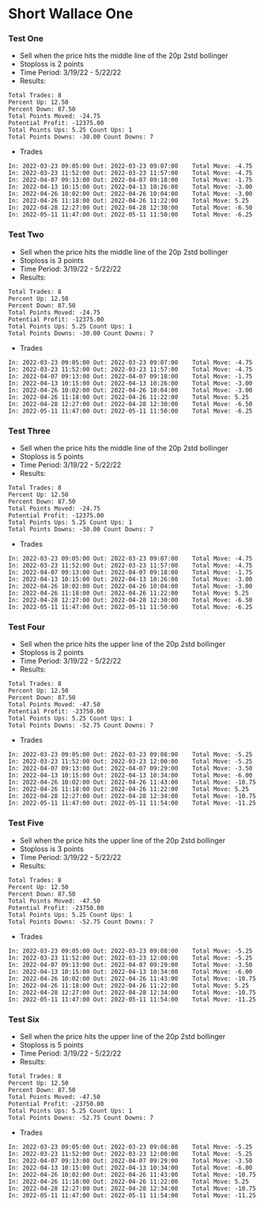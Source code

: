 # Short Wallace One
### Test One
* Sell when the price hits the middle line of the 20p 2std bollinger
* Stoploss is 2 points
* Time Period: 3/19/22 - 5/22/22
* Results:
```
Total Trades: 8
Percent Up: 12.50
Percent Down: 87.50
Total Points Moved: -24.75
Potential Profit: -12375.00
Total Points Ups: 5.25 Count Ups: 1
Total Points Downs: -30.00 Count Downs: 7
```
* Trades
```
In: 2022-03-23 09:05:00	Out: 2022-03-23 09:07:00	Total Move: -4.75
In: 2022-03-23 11:52:00	Out: 2022-03-23 11:57:00	Total Move: -4.75
In: 2022-04-07 09:13:00	Out: 2022-04-07 09:18:00	Total Move: -1.75
In: 2022-04-13 10:15:00	Out: 2022-04-13 10:26:00	Total Move: -3.00
In: 2022-04-26 10:02:00	Out: 2022-04-26 10:04:00	Total Move: -3.00
In: 2022-04-26 11:18:00	Out: 2022-04-26 11:22:00	Total Move: 5.25
In: 2022-04-28 12:27:00	Out: 2022-04-28 12:30:00	Total Move: -6.50
In: 2022-05-11 11:47:00	Out: 2022-05-11 11:50:00	Total Move: -6.25
```

### Test Two
* Sell when the price hits the middle line of the 20p 2std bollinger
* Stoploss is 3 points
* Time Period: 3/19/22 - 5/22/22
* Results:
```
Total Trades: 8
Percent Up: 12.50
Percent Down: 87.50
Total Points Moved: -24.75
Potential Profit: -12375.00
Total Points Ups: 5.25 Count Ups: 1
Total Points Downs: -30.00 Count Downs: 7
```
* Trades
```
In: 2022-03-23 09:05:00	Out: 2022-03-23 09:07:00	Total Move: -4.75
In: 2022-03-23 11:52:00	Out: 2022-03-23 11:57:00	Total Move: -4.75
In: 2022-04-07 09:13:00	Out: 2022-04-07 09:18:00	Total Move: -1.75
In: 2022-04-13 10:15:00	Out: 2022-04-13 10:26:00	Total Move: -3.00
In: 2022-04-26 10:02:00	Out: 2022-04-26 10:04:00	Total Move: -3.00
In: 2022-04-26 11:18:00	Out: 2022-04-26 11:22:00	Total Move: 5.25
In: 2022-04-28 12:27:00	Out: 2022-04-28 12:30:00	Total Move: -6.50
In: 2022-05-11 11:47:00	Out: 2022-05-11 11:50:00	Total Move: -6.25
```

### Test Three
* Sell when the price hits the middle line of the 20p 2std bollinger
* Stoploss is 5 points
* Time Period: 3/19/22 - 5/22/22
* Results:
```
Total Trades: 8
Percent Up: 12.50
Percent Down: 87.50
Total Points Moved: -24.75
Potential Profit: -12375.00
Total Points Ups: 5.25 Count Ups: 1
Total Points Downs: -30.00 Count Downs: 7
```
* Trades
```
In: 2022-03-23 09:05:00	Out: 2022-03-23 09:07:00	Total Move: -4.75
In: 2022-03-23 11:52:00	Out: 2022-03-23 11:57:00	Total Move: -4.75
In: 2022-04-07 09:13:00	Out: 2022-04-07 09:18:00	Total Move: -1.75
In: 2022-04-13 10:15:00	Out: 2022-04-13 10:26:00	Total Move: -3.00
In: 2022-04-26 10:02:00	Out: 2022-04-26 10:04:00	Total Move: -3.00
In: 2022-04-26 11:18:00	Out: 2022-04-26 11:22:00	Total Move: 5.25
In: 2022-04-28 12:27:00	Out: 2022-04-28 12:30:00	Total Move: -6.50
In: 2022-05-11 11:47:00	Out: 2022-05-11 11:50:00	Total Move: -6.25
```

### Test Four
* Sell when the price hits the upper line of the 20p 2std bollinger
* Stoploss is 2 points
* Time Period: 3/19/22 - 5/22/22
* Results:
```
Total Trades: 8
Percent Up: 12.50
Percent Down: 87.50
Total Points Moved: -47.50
Potential Profit: -23750.00
Total Points Ups: 5.25 Count Ups: 1
Total Points Downs: -52.75 Count Downs: 7
```
* Trades
```
In: 2022-03-23 09:05:00	Out: 2022-03-23 09:08:00	Total Move: -5.25
In: 2022-03-23 11:52:00	Out: 2022-03-23 12:00:00	Total Move: -5.25
In: 2022-04-07 09:13:00	Out: 2022-04-07 09:29:00	Total Move: -3.50
In: 2022-04-13 10:15:00	Out: 2022-04-13 10:34:00	Total Move: -6.00
In: 2022-04-26 10:02:00	Out: 2022-04-26 11:43:00	Total Move: -10.75
In: 2022-04-26 11:18:00	Out: 2022-04-26 11:22:00	Total Move: 5.25
In: 2022-04-28 12:27:00	Out: 2022-04-28 12:34:00	Total Move: -10.75
In: 2022-05-11 11:47:00	Out: 2022-05-11 11:54:00	Total Move: -11.25
```

### Test Five
* Sell when the price hits the upper line of the 20p 2std bollinger
* Stoploss is 3 points
* Time Period: 3/19/22 - 5/22/22
* Results:
```
Total Trades: 8
Percent Up: 12.50
Percent Down: 87.50
Total Points Moved: -47.50
Potential Profit: -23750.00
Total Points Ups: 5.25 Count Ups: 1
Total Points Downs: -52.75 Count Downs: 7
```
* Trades
```
In: 2022-03-23 09:05:00	Out: 2022-03-23 09:08:00	Total Move: -5.25
In: 2022-03-23 11:52:00	Out: 2022-03-23 12:00:00	Total Move: -5.25
In: 2022-04-07 09:13:00	Out: 2022-04-07 09:29:00	Total Move: -3.50
In: 2022-04-13 10:15:00	Out: 2022-04-13 10:34:00	Total Move: -6.00
In: 2022-04-26 10:02:00	Out: 2022-04-26 11:43:00	Total Move: -10.75
In: 2022-04-26 11:18:00	Out: 2022-04-26 11:22:00	Total Move: 5.25
In: 2022-04-28 12:27:00	Out: 2022-04-28 12:34:00	Total Move: -10.75
In: 2022-05-11 11:47:00	Out: 2022-05-11 11:54:00	Total Move: -11.25
```

### Test Six
* Sell when the price hits the upper line of the 20p 2std bollinger
* Stoploss is 5 points
* Time Period: 3/19/22 - 5/22/22
* Results:
```
Total Trades: 8
Percent Up: 12.50
Percent Down: 87.50
Total Points Moved: -47.50
Potential Profit: -23750.00
Total Points Ups: 5.25 Count Ups: 1
Total Points Downs: -52.75 Count Downs: 7
```
* Trades
```
In: 2022-03-23 09:05:00	Out: 2022-03-23 09:08:00	Total Move: -5.25
In: 2022-03-23 11:52:00	Out: 2022-03-23 12:00:00	Total Move: -5.25
In: 2022-04-07 09:13:00	Out: 2022-04-07 09:29:00	Total Move: -3.50
In: 2022-04-13 10:15:00	Out: 2022-04-13 10:34:00	Total Move: -6.00
In: 2022-04-26 10:02:00	Out: 2022-04-26 11:43:00	Total Move: -10.75
In: 2022-04-26 11:18:00	Out: 2022-04-26 11:22:00	Total Move: 5.25
In: 2022-04-28 12:27:00	Out: 2022-04-28 12:34:00	Total Move: -10.75
In: 2022-05-11 11:47:00	Out: 2022-05-11 11:54:00	Total Move: -11.25
```
